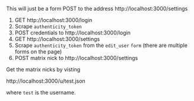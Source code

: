 This will just be a form POST to the address http://localhost:3000/settings

1. GET http://localhost:3000/login
2. Scrape `authenticity_token`
3. POST credentials to http://localhost:3000/login
4. GET http://localhost:3000/settings
5. Scrape  `authenticity_token` from the `edit_user` `form` (there are multiple forms on the page)
6. POST matrix nick to http://localhost:3000/settings

Get the matrix nicks by visting

http://localhost:3000/u/test.json

where `test` is the username.
